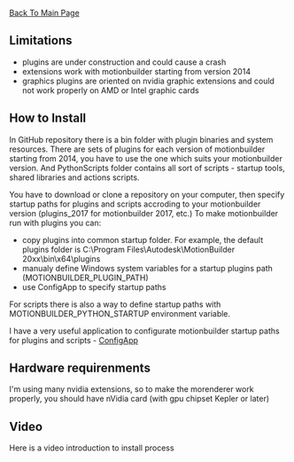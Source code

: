 [Back To Main Page](README.md)

## Limitations
* plugins are under construction and could cause a crash
* extensions work with motionbuilder starting from version 2014
* graphics plugins are oriented on nvidia graphic extensions and could not work properly on AMD or Intel graphic cards

## How to Install ##

 In GitHub repository there is a bin folder with plugin binaries and system resources. There are sets of plugins for each version of motionbuilder starting from 2014, you have to use the one which suits your motionbuilder version.
 And PythonScripts folder contains all sort of scripts - startup tools, shared libraries and actions scripts. 

You have to download or clone a repository on your computer, then specify startup paths for plugins and scripts accroding to your motionbuilder version (plugins_2017 for motionbuilder 2017, etc.)
 To make motionbuilder run with plugins you can:
* copy plugins into common startup folder. For example, the default plugins folder is C:\Program Files\Autodesk\MotionBuilder 20xx\bin\x64\plugins
* manualy define Windows system variables for a startup plugins path (MOTIONBUILDER_PLUGIN_PATH) 
* use ConfigApp to specify startup paths

For scripts there is also a way to define startup paths with MOTIONBUILDER_PYTHON_STARTUP environment variable. 

I have a very useful application to configurate motionbuilder startup paths for plugins and scripts - [ConfigApp](ConfigApp.md)

## Hardware requirenments ##

 I'm using many nvidia extensions, so to make the morenderer work properly, you should have nVidia card (with gpu chipset Kepler or later)

## Video ##

Here is a video introduction to install process
